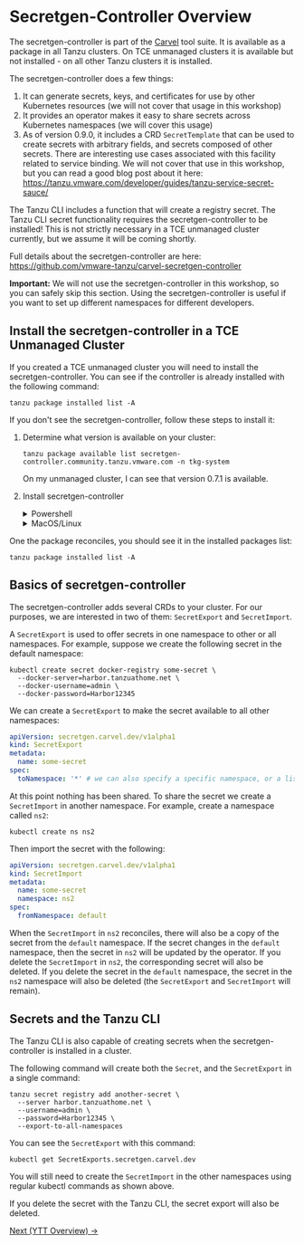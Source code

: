 # Secretgen-Controller Overview

The secretgen-controller is part of the [Carvel](https://carvel.dev/) tool suite. It is available as a package in all
Tanzu clusters. On TCE unmanaged clusters it is available but not installed - on all other Tanzu clusters it is
installed.

The secretgen-controller does a few things:

1. It can generate secrets, keys, and certificates for use by other Kubernetes resources (we will not cover that usage in this workshop)
2. It provides an operator makes it easy to share secrets across Kubernetes namespaces (we will cover this usage)
3. As of version 0.9.0, it includes a CRD `SecretTemplate` that can be used to create secrets with arbitrary fields, and
   secrets composed of other secrets. There are interesting use cases associated with this facility related to service
   binding. We will not cover that use in this workshop, but you can read a good blog post about it here:
   https://tanzu.vmware.com/developer/guides/tanzu-service-secret-sauce/

The Tanzu CLI includes a function that will create a registry secret. The Tanzu CLI secret functionality
requires the secretgen-controller to be installed! This is not strictly necessary in a TCE unmanaged cluster currently,
but we assume it will be coming shortly.

Full details about the secretgen-controller are here: https://github.com/vmware-tanzu/carvel-secretgen-controller

**Important:** We will not use the secretgen-controller in this workshop, so you can safely skip this section. Using the
secretgen-controller is useful if you want to set up different namespaces for different developers.

## Install the secretgen-controller in a TCE Unmanaged Cluster

If you created a TCE unmanaged cluster you will need to install the secretgen-controller. You can see if the controller
is already installed with the following command:

```shell
tanzu package installed list -A
```

If you don't see the secretgen-controller, follow these steps to install it:

1. Determine what version is available on your cluster:

   ```shell
   tanzu package available list secretgen-controller.community.tanzu.vmware.com -n tkg-system
   ```

   On my unmanaged cluster, I can see that version 0.7.1 is available.

2. Install secretgen-controller

   <details><summary>Powershell</summary>
   <p>

   ```powershell
   tanzu package install secretgen-controller `
     --package-name secretgen-controller.community.tanzu.vmware.com `
     --version 0.7.1 `
     --namespace tkg-system
   ```
   
   </p>
   </details>

   <details><summary>MacOS/Linux</summary>
   <p>

   ```shell
   tanzu package install secretgen-controller \
     --package-name secretgen-controller.community.tanzu.vmware.com \
     --version 0.7.1 \
     --namespace tkg-system
   ```

   </p>
   </details>

One the package reconciles, you should see it in the installed packages list:

```shell
tanzu package installed list -A
```

## Basics of secretgen-controller

The secretgen-controller adds several CRDs to your cluster. For our purposes, we are interested in two of them:
`SecretExport` and `SecretImport`.

A `SecretExport` is used to offer secrets in one namespace to other or all namespaces. For example, suppose
we create the following secret in the default namespace:

```shell
kubectl create secret docker-registry some-secret \
  --docker-server=harbor.tanzuathome.net \
  --docker-username=admin \
  --docker-password=Harbor12345
```

We can create a `SecretExport` to make the secret available to all other namespaces:

```yaml
apiVersion: secretgen.carvel.dev/v1alpha1
kind: SecretExport
metadata:
  name: some-secret
spec:
  toNamespace: '*' # we can also specify a specific namespace, or a list of namespaces
```

At this point nothing has been shared. To share the secret we create a `SecretImport` in another namespace. For
example, create a namespace called `ns2`:

```shell
kubectl create ns ns2
```

Then import the secret with the following:

```yaml
apiVersion: secretgen.carvel.dev/v1alpha1
kind: SecretImport
metadata:
  name: some-secret
  namespace: ns2
spec:
  fromNamespace: default
```

When the `SecretImport` in `ns2` reconciles, there will also be a copy of the secret from the `default` namespace.
If the secret changes in the `default` namespace, then the secret in `ns2` will be updated by the operator. If you delete
the `SecretImport` in `ns2`, the corresponding secret will also be deleted. If you delete the secret in the `default` namespace,
the secret in the `ns2` namespace will also be deleted (the `SecretExport` and `SecretImport` will remain).

## Secrets and the Tanzu CLI

The Tanzu CLI is also capable of creating secrets when the secretgen-controller is installed in a cluster.

The following command will create both the `Secret`, and the `SecretExport` in a single command:

```shell
tanzu secret registry add another-secret \
  --server harbor.tanzuathome.net \
  --username=admin \
  --password=Harbor12345 \
  --export-to-all-namespaces
```

You can see the `SecretExport` with this command:

```shell
kubectl get SecretExports.secretgen.carvel.dev
```

You will still need to create the `SecretImport` in the other namespaces using regular kubectl commands as shown above.

If you delete the secret with the Tanzu CLI, the secret export will also be deleted.

[Next (YTT Overview) -&gt;](../ytt/README.md)
